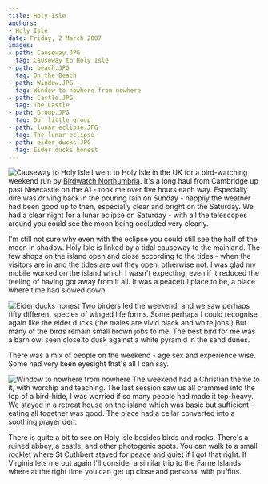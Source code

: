 ```yaml
---
title: Holy Isle
anchors:
- Holy Isle
date: Friday, 2 March 2007
images:
- path: Causeway.JPG
  tag: Causeway to Holy Isle
- path: beach.JPG
  tag: On the Beach
- path: Window.JPG
  tag: Window to nowhere from nowhere
- path: Castle.JPG
  tag: The Castle
- path: Group.JPG
  tag: Our little group
- path: lunar_eclipse.JPG
  tag: The lunar eclipse
- path: eider_ducks.JPG
  tag: Eider ducks honest
---
```

![Causeway to Holy Isle](Causeway.JPG)
I went to Holy Isle in the UK for a bird-watching weekend run by
[Birdwatch Northumbria](https://www.birdwatchnorthumbria.co.uk/).
It's a long haul from Cambridge up past Newcastle on the A1 - took me over five hours each way. Especially dire was driving back in the pouring rain on Sunday - happily the weather had been good up to then, especially clear and bright on the Saturday. We had a clear night for a lunar eclipse on Saturday - with all the telescopes around you could see the moon being occluded very clearly.

I'm still not sure why even with the eclipse you could still see the half of the moon in shadow. Holy Isle is linked by a tidal causeway to the mainland. The few shops on the island open and close according to the tides - when the visitors are in and the tides are out they open, otherwise not. I was glad my mobile worked on the island which I wasn't expecting, even if it reduced the feeling of having got away from it all. It was a peaceful place to be, a place where time had slowed down.

![Eider ducks honest](eider_ducks.JPG)
Two birders led the weekend, and we saw perhaps fifty different species of winged life forms. Some perhaps I could recognise again like the eider ducks (the males are vivid black and white jobs.) But many of the birds remain small brown jobs to me. The best bird for me was a barn owl seen close to dusk against a white pyramid in the sand dunes.

There was a mix of people on the weekend - age sex and experience wise. Some had very keen eyesight that's all I can say.

![Window to nowhere from nowhere](Window.JPG)
The weekend had a Christian theme to it, with worship and teaching. The last session saw us all crammed into the top of a bird-hide, I was worried if so many people had made it top-heavy. We stayed in a retreat house on the island which was basic but sufficient - eating all together was good. The place had a cellar converted into a soothing prayer den.

There is quite a bit to see on Holy Isle besides birds and rocks. There's a ruined abbey, a castle, and other photogenic spots. You can walk to a small rocklet where St Cuthbert stayed for peace and quiet if I got that right.  If Virginia lets me out again I'll consider a similar trip to the Farne Islands where at the right time you can get up close and personal with puffins.
